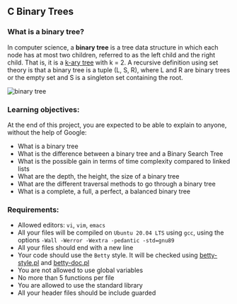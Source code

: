 ## C Binary Trees

### What is a binary tree?
In computer science, a **binary tree** is a tree data structure in which each node has at most two children, referred to as the left child and the right child. That is, it is a [k-ary tree](https://en.wikipedia.org/wiki/M-ary_tree) with k = 2. A recursive definition using set theory is that a binary tree is a tuple (L, S, R), where L and R are binary trees or the empty set and S is a singleton set containing the root.

![binary tree](https://github.com/Smambo/binary_trees/assets/113464914/316570fb-55ad-46a2-914f-7f0b65101caa)


### Learning objectives:
At the end of this project, you are expected to be able to explain to anyone, without the help of Google:

* What is a binary tree
* What is the difference between a binary tree and a Binary Search Tree
* What is the possible gain in terms of time complexity compared to linked lists
* What are the depth, the height, the size of a binary tree
* What are the different traversal methods to go through a binary tree
* What is a complete, a full, a perfect, a balanced binary tree

### Requirements:

* Allowed editors: `vi`, `vim`, `emacs`
* All your files will be compiled on `Ubuntu 20.04 LTS` using `gcc`, using the options `-Wall -Werror -Wextra -pedantic -std=gnu89`
* All your files should end with a new line
* Your code should use the `Betty` style. It will be checked using [betty-style.pl](https://github.com/alx-tools/Betty/blob/master/betty-style.pl) and [betty-doc.pl](https://github.com/alx-tools/Betty/blob/master/betty-doc.pl)
* You are not allowed to use global variables
* No more than 5 functions per file
* You are allowed to use the standard library
* All your header files should be include guarded
